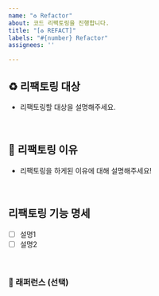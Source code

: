 ```yaml
---
name: "♻️ Refactor"
about: 코드 리팩토링을 진행합니다.
title: "[♻️ REFACT]"
labels: "#{number} Refactor"
assignees: ''

---
```


## ♻️ 리팩토링 대상

- 리팩토링할 대상을 설명해주세요.

<br>

## 📢 리팩토링 이유

- 리팩토링을 하게된 이유에 대해 설명해주세요!

&nbsp;

## 리팩토링 기능 명세

- [ ] 설명1
- [ ] 설명2

<br>

### 📕 래퍼런스 (선택)
